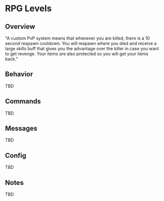 # RPG Levels

## Overview

"A custom PvP system means that whenever you are killed, there is a 10 second respawn cooldown. You will respawn where you died and receive a large skills buff that gives you the advantage over the killer in case you want to get revenge. Your items are also protected so you will get your items back."

## Behavior

TBD

## Commands

TBD

## Messages

TBD

## Config

TBD

## Notes

TBD